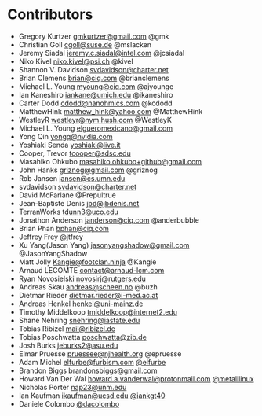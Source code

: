 # Contributors

* Gregory Kurtzer <gmkurtzer@gmail.com> @gmk
* Christian Goll <cgoll@suse.de> @mslacken
* Jeremy Siadal <jeremy.c.siadal@intel.com> @jcsiadal
* Niko Kivel <niko.kivel@psi.ch> @kivel
* Shannon V. Davidson <svdavidson@charter.net>
* Brian Clemens <brian@ciq.com> @brianclemens
* Michael L. Young <myoung@ciq.com> @ajyounge
* Ian Kaneshiro <iankane@umich.edu> @ikaneshiro
* Carter Dodd <cdodd@nanohmics.com> @kcdodd
* MatthewHink <matthew_hink@yahoo.com> @MatthewHink
* WestleyR <westleyr@nym.hush.com> @WestleyK
* Michael L. Young <elgueromexicano@gmail.com>
* Yong Qin <yongq@nvidia.com>
* Yoshiaki Senda <yoshiaki@live.it>
* Cooper, Trevor <tcooper@sdsc.edu>
* Masahiko Ohkubo <masahiko.ohkubo+github@gmail.com>
* John Hanks <griznog@gmail.com> @griznog
* Rob Jansen <jansen@cs.umn.edu>
* svdavidson <svdavidson@charter.net>
* David McFarlane @Prepultrue
* Jean-Baptiste Denis <jbd@jbdenis.net>
* TerranWorks <tdunn3@uco.edu>
* Jonathon Anderson <janderson@ciq.com> @anderbubble
* Brian Phan <bphan@ciq.com>
* Jeffrey Frey @jtfrey
* Xu Yang(Jason Yang) <jasonyangshadow@gmail.com> @JasonYangShadow
* Matt Jolly <Kangie@footclan.ninja> @Kangie
* Arnaud LECOMTE <contact@arnaud-lcm.com>
* Ryan Novosielski <novosirj@rutgers.edu>
* Andreas Skau <andreas@scheen.no> @buzh
* Dietmar Rieder <dietmar.rieder@i-med.ac.at>
* Andreas Henkel <henkel@uni-mainz.de>
* Timothy Middelkoop <tmiddelkoop@internet2.edu>
* Shane Nehring <snehring@iastate.edu>
* Tobias Ribizel <mail@ribizel.de>
* Tobias Poschwatta <poschwatta@zib.de>
* Josh Burks <jeburks2@asu.edu>
* Elmar Pruesse <pruessee@njhealth.org> @epruesse
* Adam Michel <elfurbe@furbism.com> [@elfurbe](https://github.com/elfurbe)
* Brandon Biggs <brandonsbiggs@gmail.com>
* Howard Van Der Wal <howard.a.vanderwal@protonmail.com> [@metalllinux](https://github.com/metalllinux)
* Nicholas Porter <nap23@unm.edu>
* Ian Kaufman <ikaufman@ucsd.edu> [@iankgt40](https://github.com/iankgt40)
* Daniele Colombo [@dacolombo](https://github.com/dacolombo)
